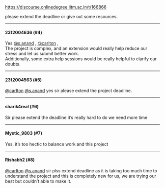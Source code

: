 https://discourse.onlinedegree.iitm.ac.in/t/166866

please extend the deadline or give out some resources.</p><hr>

<h4>23f2004636 (#4)</h4>
<p>Yes <a class="mention" href="/u/s.anand">@s.anand</a> , <a class="mention" href="/u/carlton">@carlton</a> ,<br/>
The project is complex, and an extension would really help reduce our stress and let us submit better work.<br/>
Additionally, some extra help sessions would be really helpful to clarify our doubts.</p><hr>

<h4>23f2004563 (#5)</h4>
<p><a class="mention" href="/u/carlton">@carlton</a> <a class="mention" href="/u/s.anand">@s.anand</a> yes sir please extend the project deadline.</p><hr>

<h4>sharik4real (#6)</h4>
<p>Sir please extend the deadline it’s really hard to do we need more time</p><hr>

<h4>Mystic_9803 (#7)</h4>
<p>Yes, it’s too hectic to balance work and this project</p><hr>

<h4>Rishabh2 (#8)</h4>
<p><a class="mention" href="/u/carlton">@carlton</a> <a class="mention" href="/u/s.anand">@s.anand</a> sir plss extend deadline as it is taking too much time to understand the project and this is completely new for us, we are trying our best but couldn’t able to make it.